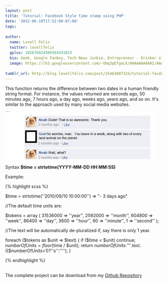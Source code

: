 ```yaml
---
layout: post
title: 'Tutorial: Facebook Style time stamp using PHP'
date: '2012-06-19T17:52:00-07:00'
tags:

author:
  name: Lovell Felix
  twitter: lovellfelix
  gplus: 102676824509364241023
  bio: Geek, Google Fanboy, Tech News Junkie, Entrepreneur - Drinker of tea :)
  image: https://lh3.googleusercontent.com/-Ubq3pEfgeLk/AAAAAAAAAAI/AAAAAAAAOvs/nGutWDQ5OGc/s120-c/photo.jpg.png

tumblr_url: http://blog.lovellfelix.com/post/25463607324/tutorial-facebook-style-time-stamp-using-php
---
```

This function returns the difference between two dates in a human friendly string format. For instance, the values returned are seconds ago, 50 minutes ago, 7 hours ago, a day ago, weeks ago, years ago, and so on. It's similar to the approach used by many social media websites.

<img src="/images/posts/fb_time.png">

Syntax <strong>$time = strtotime(YYYY-MM-DD HH:MM:SS)</strong>
<!-- more -->
Example:

{% highlight scss %}

$time = strtotime(''2010/09/10 10:00:00'') => "- 3 days ago"

//The default time units are:

$tokens = array ( 31536000 => ''year'', 2592000 => ''month'', 604800 => ''week'', 86400 => ''day'', 3600 => ''hour'', 60 => ''minute'', 1 => ''second'' ); 

//The text will be automatically de-pluralized if, say there is only 1 year.

foreach ($tokens as $unit => $text) {
if ($time < $unit) continue; $numberOfUnits = floor($time / $unit);
return $numberOfUnits.'' ''.$text.(($numberOfUnits>1)?''s'':'''');
}

{% endhighlight %}

<br />
The complete project can be download from my <a href="https://github.com/lovellfelix/Time-Ago">Github Repository</a>